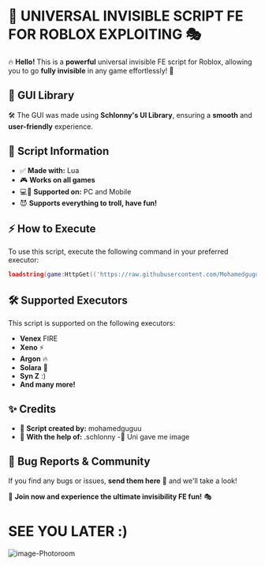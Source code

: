 # 🚀 UNIVERSAL INVISIBLE SCRIPT FE FOR ROBLOX EXPLOITING 🎭

🔥 **Hello!** This is a **powerful** universal invisible FE script for Roblox, allowing you to go **fully invisible** in any game effortlessly! 💨

## 🎨 GUI Library
🛠️ The GUI was made using **Schlonny's UI Library**, ensuring a **smooth** and **user-friendly** experience.

## 📜 Script Information
- ✅ **Made with:** Lua
- 🎮 **Works on all games**
- 💻📱 **Supported on:** PC and Mobile
- 😈 **Supports everything to troll, have fun!**

## ⚡ How to Execute
To use this script, execute the following command in your preferred executor:
```lua
loadstring(game:HttpGet(('https://raw.githubusercontent.com/Mohamedguguu/invisible-V1-BY-MU/refs/heads/main/Maincode'),true))()
```

## 🛠️ Supported Executors
This script is supported on the following executors:
- **Venex** FIRE
- **Xeno** ⚡
- **Argon** 🔥
- **Solara** 🌟
- **Syn Z** :)
- **And many more!**

## ✨ Credits
- 👑 **Script created by:** mohamedguguu
- 🤝 **With the help of:** .schlonny
-🤝 Uni gave me image 

## 🐞 Bug Reports & Community
If you find any bugs or issues, **send them here** 📩 and we'll take a look! 

🎉 **Join now and experience the ultimate invisibility FE fun!** 🎭

# SEE YOU LATER :)


![image-Photoroom](https://github.com/user-attachments/assets/d2d417a6-2b8c-474d-9701-07bd02dff145)
